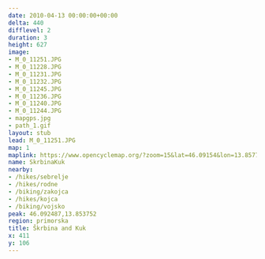 ```yaml
---
date: 2010-04-13 00:00:00+00:00
delta: 440
difflevel: 2
duration: 3
height: 627
image:
- M_0_11251.JPG
- M_0_11228.JPG
- M_0_11231.JPG
- M_0_11232.JPG
- M_0_11245.JPG
- M_0_11236.JPG
- M_0_11240.JPG
- M_0_11244.JPG
- mapgps.jpg
- path_1.gif
layout: stub
lead: M_0_11251.JPG
map: 1
maplink: https://www.opencyclemap.org/?zoom=15&lat=46.09154&lon=13.85775&layers=B0000
name: SkrbinaKuk
nearby:
- /hikes/sebrelje
- /hikes/rodne
- /biking/zakojca
- /hikes/kojca
- /biking/vojsko
peak: 46.092487,13.853752
region: primorska
title: Škrbina and Kuk
x: 411
y: 106
---
```

